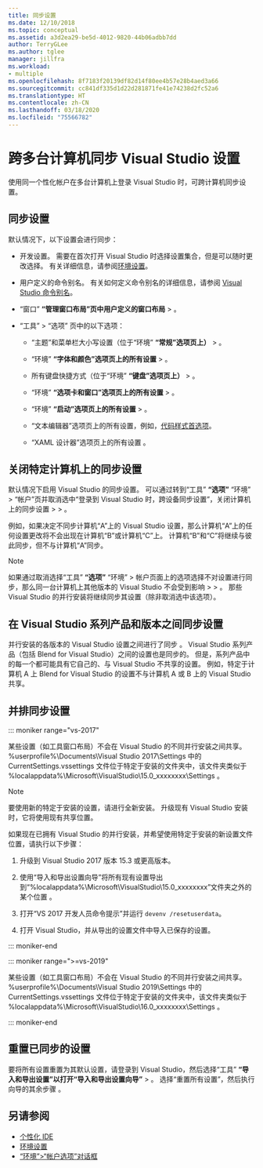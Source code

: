 ```yaml
---
title: 同步设置
ms.date: 12/10/2018
ms.topic: conceptual
ms.assetid: a3d2ea29-be5d-4012-9820-44b06adbb7dd
author: TerryGLee
ms.author: tglee
manager: jillfra
ms.workload:
- multiple
ms.openlocfilehash: 8f7183f20139df82d14f80ee4b57e28b4aed3a66
ms.sourcegitcommit: cc841df335d1d22d281871fe41e74238d2fc52a6
ms.translationtype: HT
ms.contentlocale: zh-CN
ms.lasthandoff: 03/18/2020
ms.locfileid: "75566782"
---
```

# <a name="synchronize-visual-studio-settings-across-multiple-computers"></a>跨多台计算机同步 Visual Studio 设置

使用同一个性化帐户在多台计算机上登录 Visual Studio 时，可跨计算机同步设置。

## <a name="synchronized-settings"></a>同步设置

默认情况下，以下设置会进行同步：

- 开发设置。 需要在首次打开 Visual Studio 时选择设置集合，但是可以随时更改选择。 有关详细信息，请参阅[环境设置](../ide/environment-settings.md)。

- 用户定义的命令别名。 有关如何定义命令别名的详细信息，请参阅 [Visual Studio 命令别名](../ide/reference/visual-studio-command-aliases.md)。

- “窗口” **“管理窗口布局”页中用户定义的窗口布局** >   。

- “工具”   > “选项”  页中的以下选项：

  - “主题”和菜单栏大小写设置（位于“环境” **“常规”选项页上）**  >   。

  - “环境” **“字体和颜色”选项页上的所有设置** >   。

  - 所有键盘快捷方式（位于“环境” **“键盘”选项页上）**  >   。

  - “环境” **“选项卡和窗口”选项页上的所有设置** >   。

  - “环境” **“启动”选项页上的所有设置** >   。

  -  “文本编辑器”选项页上的所有设置，例如，[代码样式首选项](code-styles-and-code-cleanup.md)。

  - “XAML 设计器”选项页上的所有设置  。

## <a name="turn-off-synchronized-settings-on-a-particular-computer"></a>关闭特定计算机上的同步设置

默认情况下启用 Visual Studio 的同步设置。 可以通过转到“工具” **“选项”** “环境” > “帐户”页并取消选中“登录到 Visual Studio 时，跨设备同步设置”，关闭计算机上的同步设置   >    >    。

例如，如果决定不同步计算机“A”上的 Visual Studio 设置，那么计算机“A”上的任何设置更改将不会出现在计算机“B”或计算机“C”上。 计算机“B”和“C”将继续与彼此同步，但不与计算机“A”同步。

> [!NOTE]
> 如果通过取消选择“工具” **“选项”** “环境” > 帐户页面上的选项选择不对设置进行同步，那么同一台计算机上其他版本的 Visual Studio 不会受到影响   >    >   。 那些 Visual Studio 的并行安装将继续同步其设置（除非取消选中该选项）。

## <a name="synchronize-settings-across-visual-studio-family-products-and-editions"></a>在 Visual Studio 系列产品和版本之间同步设置

并行安装的各版本的 Visual Studio 设置之间进行了同步  。 Visual Studio 系列产品（包括 Blend for Visual Studio）之间的设置也是同步的。 但是，系列产品中的每一个都可能具有它自己的、与 Visual Studio 不共享的设置。 例如，特定于计算机 A 上 Blend for Visual Studio 的设置不与计算机 A 或 B 上的 Visual Studio 共享。

## <a name="side-by-side-synchronized-settings"></a>并排同步设置

::: moniker range="vs-2017"

某些设置（如工具窗口布局）不会在 Visual Studio 的不同并行安装之间共享。 %userprofile%\Documents\Visual Studio 2017\Settings 中的 CurrentSettings.vssettings 文件位于特定于安装的文件夹中，该文件夹类似于 %localappdata%\Microsoft\VisualStudio\15.0_xxxxxxxx\Settings    。

> [!NOTE]
> 要使用新的特定于安装的设置，请进行全新安装。 升级现有 Visual Studio 安装时，它将使用现有共享位置。

如果现在已拥有 Visual Studio 的并行安装，并希望使用特定于安装的新设置文件位置，请执行以下步骤：

1. 升级到 Visual Studio 2017 版本 15.3 或更高版本。

2. 使用“导入和导出设置向导”将所有现有设置导出到“%localappdata%\Microsoft\VisualStudio\15.0_xxxxxxxx”文件夹之外的某个位置   。

3. 打开“VS 2017 开发人员命令提示”并运行  `devenv /resetuserdata`。

1. 打开 Visual Studio，并从导出的设置文件中导入已保存的设置。

::: moniker-end

::: moniker range=">=vs-2019"

某些设置（如工具窗口布局）不会在 Visual Studio 的不同并行安装之间共享。 %userprofile%\Documents\Visual Studio 2019\Settings 中的 CurrentSettings.vssettings 文件位于特定于安装的文件夹中，该文件夹类似于 %localappdata%\Microsoft\VisualStudio\16.0_xxxxxxxx\Settings    。

::: moniker-end

## <a name="reset-synchronized-settings"></a>重置已同步的设置

要将所有设置重置为其默认设置，请登录到 Visual Studio，然后选择“工具” **“导入和导出设置”以打开“导入和导出设置向导”**  >    。 选择“重置所有设置”，然后执行向导的其余步骤  。

## <a name="see-also"></a>另请参阅

- [个性化 IDE](../ide/personalizing-the-visual-studio-ide.md)
- [环境设置](../ide/environment-settings.md)
- [“环境”>“帐户选项”对话框](reference/accounts-environment-options-dialog-box.md)
